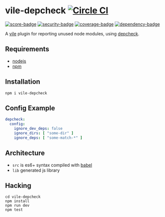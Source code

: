 # vile-depcheck [![Circle CI](https://circleci.com/gh/forthright/vile-depcheck.svg?style=shield&circle-token=af9b51dea76f191842f14db93644dc2d20cb2971)](https://circleci.com/gh/forthright/vile-depcheck)

[![score-badge](https://vile.io/api/v0/projects/vile-depcheck/badges/score?token=USryyHar5xQs7cBjNUdZ)](https://vile.io/~brentlintner/vile-depcheck) [![security-badge](https://vile.io/api/v0/projects/vile-depcheck/badges/security?token=USryyHar5xQs7cBjNUdZ)](https://vile.io/~brentlintner/vile-depcheck) [![coverage-badge](https://vile.io/api/v0/projects/vile-depcheck/badges/coverage?token=USryyHar5xQs7cBjNUdZ)](https://vile.io/~brentlintner/vile-depcheck) [![dependency-badge](https://vile.io/api/v0/projects/vile-depcheck/badges/dependency?token=USryyHar5xQs7cBjNUdZ)](https://vile.io/~brentlintner/vile-depcheck)

A [vile](https://vile.io) plugin for reporting unused node modules, using [depcheck](https://www.npmjs.com/package/depcheck).

## Requirements

- [nodejs](http://nodejs.org)
- [npm](http://npmjs.org)

## Installation

    npm i vile-depcheck

## Config Example

```yaml
depcheck:
  config:
    ignore_dev_deps: false
    ignore_dirs: [ "some-dir" ]
    ignore_deps: [ "some-match-*" ]
```

## Architecture

- `src` is es6+ syntax compiled with [babel](https://babeljs.io)
- `lib` generated js library

## Hacking

    cd vile-depcheck
    npm install
    npm run dev
    npm test
